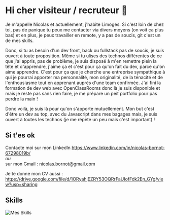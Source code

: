 # Hi cher visiteur / recruteur 👋

Je m'appelle Nicolas et actuellement, j'habite Limoges. Si c'est loin de chez toi, pas de panique tu peux me contacter via divers moyens (on voit ça plus bas) et en plus, je peux travailler en remote, y a pas de soucis, git c'est un de mes skills.

Donc, si tu as besoin d'un dev front, back ou fullstack pas de soucis, je suis ouvert à toute proposition. Même si tu ulises des technos différentes de ce que j'ai appris, pas de problème, je suis disposé à m'en remettre plein la tête et d'apprendre, j'aime ça et c'est pour ça qu'on fait du dev, parce qu'on aime apprendre. C'est pour ça que je cherche une entreprise sympathique à qui je pourrai apporter ma personnalité, mon originalité, de la ténacité et de l'enthousiasme tout en apprenant auprès d'une team confirmée. J'ai fini la formation de dev web avec OpenClassRooms donc là je suis disponible et mais je reste pas sans rien faire, je me prépare un peit portfolio pour pas perdre la main !

Donc voilà, je suis là pour qu'on s'apporte mutuellement. Mon but c'est d'être un dev au top, avec du Javascript dans mes bagages mais, je suis ouvert à toutes les technos (je me répète un peu mais c'est important) !

## Si t'es ok

Contacte moi sur mon LinkedIn <https://www.linkedin.com/in/nicolas-bornot-67298019b/>  
*ou*  
sur mon Gmail : nicolas.bornot@gmail.com  

Je te donne mon CV aussi : <https://drive.google.com/file/d/1ORyahjEZRY53OQRrFaUIofFdk2En_GYg/view?usp=sharing>

## Skills 

![Mes Skills](https://nsm09.casimages.com/img/2021/06/24//2106240213358597417473536.jpg)


